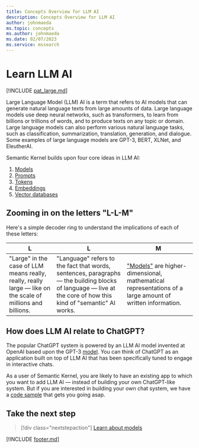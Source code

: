 ```yaml
---
title: Concepts Overview for LLM AI
description: Concepts Overview for LLM AI
author: johnmaeda
ms.topic: concepts
ms.author: johnmaeda
ms.date: 02/07/2023
ms.service: mssearch
---
```


# Learn LLM AI

[!INCLUDE [pat_large.md](../includes/pat_large.md)]

Large Language Model (LLM) AI is a term that refers to AI models that can generate natural language texts from large amounts of data. Large language models use deep neural networks, such as transformers, to learn from billions or trillions of words, and to produce texts on any topic or domain. Large language models can also perform various natural language tasks, such as classification, summarization, translation, generation, and dialogue. Some examples of large language models are GPT-3, BERT, XLNet, and EleutherAI.

Semantic Kernel builds upon four core ideas in LLM AI:

1. [Models](/semantic-kernel/concepts-ai/models)
2. [Prompts](/semantic-kernel/concepts-ai/prompts)
3. [Tokens](/semantic-kernel/concepts-ai/tokens)
4. [Embeddings](/semantic-kernel/concepts-ai/embeddings)
5. [Vector databases](/semantic-kernel/concepts-ai/vectordb) 

## Zooming in on the letters "L-L-M"

Here's a simple decoder ring to understand the implications of each of these letters:

|L|L|M|
|---|---|---|
| "Large" in the case of LLM means really, really, really large — like on the scale of millions and billions. | "Language" refers to the fact that words, sentences, paragraphs — the building blocks of language — live at the core of how this kind of "semantic" AI works. | ["Models"](/semantic-kernel/concepts-ai/models) are higher-dimensional, mathematical representations of a large amount of written information. | 

## How does LLM AI relate to ChatGPT?

The popular ChatGPT system is powered by an LLM AI model invented at OpenAI based upon the GPT-3 [model](/semantic-kernel/concepts-ai/models). You can think of ChatGPT as an application built on top of LLM AI that has been specifically tuned to engage in interactive chats. 

As a user of Semantic Kernel, you are likely to have an existing app to which you want to add LLM AI — instead of building your own ChatGPT-like system. But if you are interested in building your own chat system, we have a [code sample](/semantic-kernel/samples/simplechatsummary) that gets you going asap.

## Take the next step

> [!div class="nextstepaction"]
> [Learn about models](/semantic-kernel/concepts-ai/models)

[!INCLUDE [footer.md](../includes/footer.md)]
